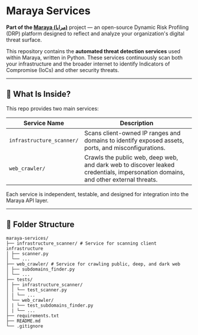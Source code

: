 # Maraya Services

**Part of the [Maraya (مرايا)](https://github.com/mahdi-disc/maraya)** project — an open-source Dynamic Risk Profiling (DRP) platform designed to reflect and analyze your organization's digital threat surface.

This repository contains the **automated threat detection services** used within Maraya, written in Python. These services continuously scan both your infrastructure and the broader internet to identify Indicators of Compromise (IoCs) and other security threats.

---

## 🧠 What Is Inside?

This repo provides two main services:

| Service Name              | Description                                                                 |
|---------------------------|-----------------------------------------------------------------------------|
| `infrastructure_scanner/` | Scans client-owned IP ranges and domains to identify exposed assets, ports, and misconfigurations. |
| `web_crawler/`            | Crawls the public web, deep web, and dark web to discover leaked credentials, impersonation domains, and other external threats. |

Each service is independent, testable, and designed for integration into the Maraya API layer.

---

## 📁 Folder Structure

```
maraya-services/
├── infrastructure_scanner/ # Service for scanning client infrastructure
│ ├── scanner.py
│ └── ...
├── web_crawler/ # Service for crawling public, deep, and dark web
│ ├── subdomains_finder.py
│ └── ...
├── tests/
│ ├── infrastructure_scanner/
│ │ └── test_scanner.py
│ | └── ...
│ └── web_crawler/
│ | └── test_subdomains_finder.py
│ | └── ...
├── requirements.txt
├── README.md
└── .gitignore
```
